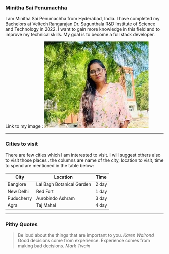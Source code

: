 ### Minitha Sai Penumachha

I am Minitha Sai Penumachha from Hyderabad, India. I have completed my Bachelors at Veltech Rangarajan Dr. Sagunthala R&D Institute of Science and Technology in 2022. I want to gain more knowledge in this field and to  improve my technical skills. My goal is to become a full stack developer. 

Link to my image : ![Myimage](Myimage.jpg)

---

### Cities to visit

There are few cities  which I am interested to visit. I will suggest others also to visit those places .  the columns are name of the city, location to visit, time to spend are mentioned in the table below:

|City | Location | Time |
| --- | --- | ---|
| Banglore | Lal Bagh Botanical Garden | 2 day |
| New Delhi | Red Fort | 1 day|
| Puducherry | Aurobindo Ashram | 3 day |
| Agra | Taj Mahal | 4 day |


---

###  Pithy Quotes

> Be loud about the things that are important to you. *Karen Walrond*
> Good decisions come from experience. Experience comes from making bad decisions. *Mark Twain*

